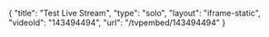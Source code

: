 {
    "title": "Test Live Stream",
    "type": "solo",
    "layout": "iframe-static",
    "videoId": "143494494",
    "url": "\/tvpembed\/143494494"
}